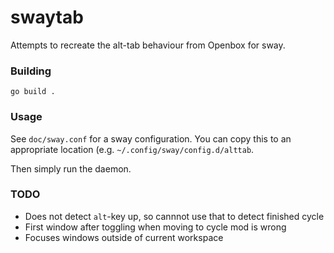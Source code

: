 # swaytab

Attempts to recreate the alt-tab behaviour from Openbox for sway.

### Building

    go build .

### Usage

See `doc/sway.conf` for a sway configuration.  You can copy this to an
appropriate location (e.g. `~/.config/sway/config.d/alttab`.

Then simply run the daemon.

### TODO

* Does not detect `alt`-key up, so cannnot use that to detect finished cycle
* First window after toggling when moving to cycle mod is wrong
* Focuses windows outside of current workspace

